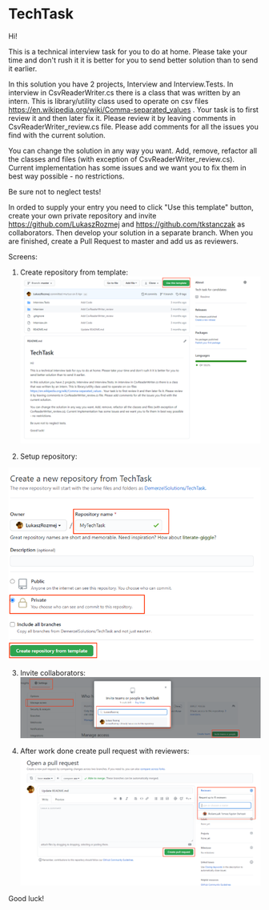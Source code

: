# TechTask

Hi!

This is a technical interview task for you to do at home. Please take your time and don't rush it it is better for you to send better solution than to send it earlier.

In this solution you have 2 projects, Interview and Interview.Tests. In interview in CsvReaderWriter.cs there is a class that was written by an intern. This is library/utility class used to operate on csv files https://en.wikipedia.org/wiki/Comma-separated_values .  Your task is to first review it and then later fix it. Please review it by leaving comments in CsvReaderWriter_review.cs file. Please add comments for all the issues you find with the current solution.

You can change the solution in any way you want. Add, remove, refactor all the classes and files (with exception of CsvReaderWriter_review.cs). Current implementation has some issues and we want you to fix them in best way possible - no restrictions.

Be sure not to neglect tests!

In orded to supply your entry you need to click "Use this template" button, create your own private repository and invite https://github.com/LukaszRozmej and https://github.com/tkstanczak as collaborators. Then develop your solution in a separate branch. When you are finished, create a Pull Request to master and add us as reviewers.

Screens:

1. Create repository from template:
![](/screens/1.png "Create repository from template")

2. Setup repository:

![](/screens/2.png "Setup repository")

3. Invite collaborators:
![](/screens/3.png "Invite collaborators")

4. After work done create pull request with reviewers:
![](/screens/4.png "Create pull request with reviewers")

Good luck!
